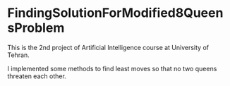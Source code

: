# FindingSolutionForModified8QueensProblem

This is the 2nd project of Artificial Intelligence course at University of Tehran.

I implemented some methods to find least moves so that no two queens threaten each other.
